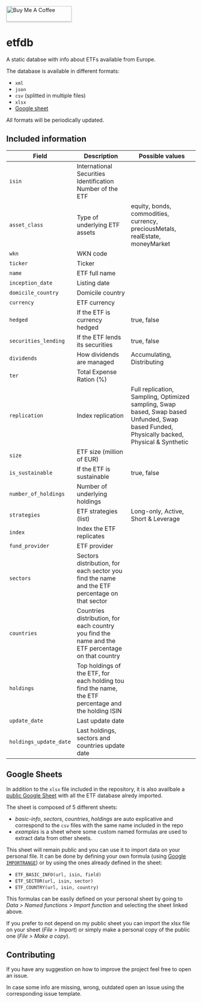 <a href="https://www.buymeacoffee.com/albertored" target="_blank"><img src="https://www.buymeacoffee.com/assets/img/custom_images/yellow_img.png" alt="Buy Me A Coffee" style="height: 41px !important;width: 174px !important;box-shadow: 0px 3px 2px 0px rgba(190, 190, 190, 0.5) !important;-webkit-box-shadow: 0px 3px 2px 0px rgba(190, 190, 190, 0.5) !important;" ></a>

# etfdb

A static databse with info about ETFs available from Europe.

The database is available in different formats:

* `xml`
* `json`
* `csv` (splitted in multiple files)
* `xlsx`
* [Google sheet](#google-sheets)

All formats will be periodically updated.

## Included information

| Field                  | Description                                                                                          | Possible values                                                                                                                             |
| ---------------------- | ---------------------------------------------------------------------------------------------------- | ------------------------------------------------------------------------------------------------------------------------------------------- |
| `isin`                 | International Securities Identification Number of the ETF                                            |                                                                                                                                             |
| `asset_class`          | Type of underlying ETF assets                                                                        | equity, bonds, commodities, currency, preciousMetals, realEstate, moneyMarket                                                               |
| `wkn`                  | WKN code                                                                                             |                                                                                                                                             |
| `ticker`               | Ticker                                                                                               |                                                                                                                                             |
| `name`                 | ETF full name                                                                                        |                                                                                                                                             |
| `inception_date`       | Listing date                                                                                         |                                                                                                                                             |
| `domicile_country`     | Domicile country                                                                                     |                                                                                                                                             |
| `currency`             | ETF currency                                                                                         |                                                                                                                                             |
| `hedged`               | If the ETF is currency hedged                                                                        | true, false                                                                                                                                 |
| `securities_lending`   | If the ETF lends its securities                                                                      | true, false                                                                                                                                 |
| `dividends`            | How dividends are managed                                                                            | Accumulating, Distributing                                                                                                                  |
| `ter`                  | Total Expense Ration (%)                                                                             |                                                                                                                                             |
| `replication`          | Index replication                                                                                    | Full replication, Sampling, Optimized sampling, Swap based, Swap based Unfunded, Swap based Funded, Physically backed, Physical & Synthetic |
| `size`                 | ETF size (million of EUR)                                                                            |                                                                                                                                             |
| `is_sustainable`       | If the ETF is sustainable                                                                            | true, false                                                                                                                                 |
| `number_of_holdings`   | Number of underlying holdings                                                                        |                                                                                                                                             |
| `strategies`           | ETF strategies (list)                                                                                | Long-only, Active, Short & Leverage                                                                                                         |
| `index`                | Index the ETF replicates                                                                             |                                                                                                                                             |
| `fund_provider`        | ETF provider                                                                                         |                                                                                                                                             |
| `sectors`              | Sectors distribution, for each sector you find the name and the ETF percentage on that sector        |                                                                                                                                             |
| `countries`            | Countries distribution, for each country you find the name and the ETF percentage on that country    |                                                                                                                                             |
| `holdings`             | Top holdings of the ETF, for each holding tou find the name, the ETF percentage and the holding ISIN |                                                                                                                                             |
| `update_date`          | Last update date                                                                                     |                                                                                                                                             |
| `holdings_update_date` | Last holdings, sectors and countries update date                                                     |                                                                                                                                             |

## Google Sheets

In addition to the `xlsx` file included in the repository, it is also availbale a
[public Google Sheet](https://docs.google.com/spreadsheets/d/1SxnXVC6o6DGhCMJvmhvgS3FMLhwwAKyoK5o-OQUdcl4/edit?usp=sharing)
with all the ETF database alredy imported.

The sheet is composed of 5 different sheets:

* *basic-info*, *sectors*, *countries*, *holdings* are auto explicative and correspond to the `csv` files with the same name included in the repo
* *examples* is a sheet where some custom named formulas are used to extract data from other sheets.

This sheet will remain public and you can use it to import data on your personal file.
It can be done by defining your own formula (using [Google `IMPORTRANGE`](https://support.google.com/docs/answer/3093340))
or by using the ones already defined in the sheet:

* `ETF_BASIC_INFO(url, isin, field)`
* `ETF_SECTOR(url, isin, sector)`
* `ETF_COUNTRY(url, isin, country)`

This formulas can be easily defined on your personal sheet by going to *Data > Named functions > Import function* and selecting the
sheet linked above.

If you prefer to not depend on my public sheet you can import the xlsx file on your sheet (*File > Import*)
or simply make a personal copy of the public one (*File > Make a copy*).

## Contributing

If you have any suggestion on how to improve the project feel free to open an issue.

In case some info are missing, wrong, outdated open an issue using the corresponding issue template.